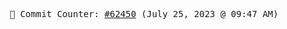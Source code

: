 <p align="center">
    <samp>
        📮 Commit Counter: <a href="https://github.com/Javascript-void0/Javascript-void0/commits/main">#62450</a> (July 25, 2023 @ 09:47 AM)
    </samp>
</p>